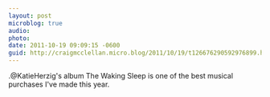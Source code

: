 ```yaml
---
layout: post
microblog: true
audio: 
photo: 
date: 2011-10-19 09:09:15 -0600
guid: http://craigmcclellan.micro.blog/2011/10/19/t126676290592976899.html
---
```

.@KatieHerzig's album The Waking Sleep is one of the best musical purchases I've made this year.
